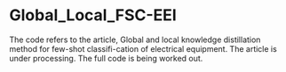 # Global_Local_FSC-EEI
The code refers to the article, Global and local knowledge distillation method for few-shot classifi-cation of electrical equipment. The article is under processing. The full code is being worked out.
